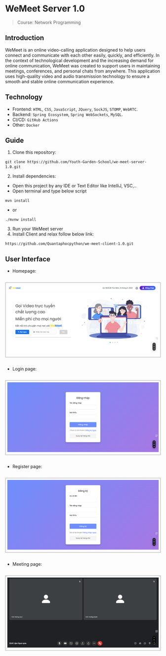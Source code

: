 

# WeMeet Server 1.0
> Course: Network Programming

## Introduction
WeMeet is an online video-calling application designed to help users connect and communicate with each other easily, quickly, and efficiently. In the context of technological development and the increasing demand for online communication, WeMeet was created to support users in maintaining meetings, conferences, and personal chats from anywhere. This application uses high-quality video and audio transmission technology to ensure a smooth and stable online communication experience.

## Technology
- Frontend: `HTML`, `CSS`, `JavaScript`, `JQuery`, `SockJS`, `STOMP`, `WebRTC`.
- Backend: `Spring Ecosystem`, `Spring WebSockets`, `MySQL`.
- CI/CD: `GitHub Actions`
- Other: `Docker`
## Guide
1. Clone this repository:
```ssh
git clone https://github.com/Youth-Garden-School/we-meet-server-1.0.git
```
2. Install dependencies:
- Open this project by any IDE or Text Editor like IntelliJ, VSC,..
- Open terminal and type below script
```ssh
mvn install
```
- or
```ssh
./mvnw install
```
3. Run your WeMeet server
4. Install Client and relax follow below link:
```ssh
https://github.com/Quantaphocpython/we-meet-client-1.0.git
```
## User Interface
- Homepage:

<p style="border: 2px solid #ccc; padding: 5px; display: inline-block;">
    <img src="/demo/home.png" alt="Ảnh WeMeet">
</p>

- Login page:

<p style="border: 2px solid #ccc; padding: 5px; display: inline-block;">
    <img src="/demo/login.png" alt="Ảnh WeMeet">
</p>

- Register page:

<p style="border: 2px solid #ccc; padding: 5px; display: inline-block;">
    <img src="/demo/register.png" alt="Ảnh WeMeet">
</p>

- Meeting page:

<p style="border: 2px solid #ccc; padding: 5px; display: inline-block;">
    <img src="/demo/room.jpeg" alt="Ảnh WeMeet">
</p>

